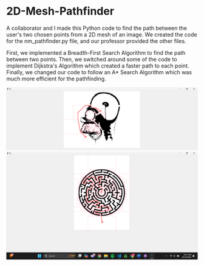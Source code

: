 # 2D-Mesh-Pathfinder
A collaborator and I made this Python code to find the path between the user's two chosen points from a 2D mesh of an image. We created the code for the nm_pathfinder.py file, and our professor provided the other files. 

First, we implemented a Breadth-First Search Algorithm to find the path between two points. Then, we switched around some of the code to implement Dijkstra's Algorithm which created a faster path to each point. Finally, we changed our code to follow an A* Search Algorithm which was much more efficient for the pathfinding.

![Homer Pathfinder](images/Screenshot%20(116).png)
![Maze Pathfinder](images/Screenshot%20(125).png)
